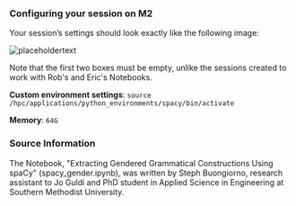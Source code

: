 ### Configuring your session on M2

Your session’s settings should look exactly like the following image:

![placeholdertext](https://github.com/stephbuon/digital-history/blob/master/images/source-spacy-m2.png?raw=true)

Note that the first two boxes must be empty, unlike the sessions created to work with Rob's and Eric's Notebooks.

__Custom environment settings__: `source /hpc/applications/python_environments/spacy/bin/activate`

__Memory__: `64G`

### Source Information

The Notebook, "Extracting Gendered Grammatical Constructions Using spaCy" (spacy_gender.ipynb), was written by Steph Buongiorno, research assistant to Jo Guldi and PhD student in Applied Science in Engineering at Southern Methodist University.
